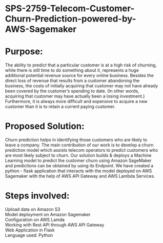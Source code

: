 ﻿# SPS-2759-Telecom-Customer-Churn-Prediction-powered-by-AWS-Sagemaker
# Purpose:

The ability to predict that a particular customer is at a high risk of churning, while there is still time to do something about it, represents a huge additional potential revenue source for every online business. Besides the direct loss of revenue that results from a customer abandoning the business, the costs of initially acquiring that customer may not have already been covered by the customer’s spending to date. (In other words, acquiring that customer may have actually been a losing investment.) Furthermore, it is always more difficult and expensive to acquire a new customer than it is to retain a current paying customer.

# Proposed Solution:

Churn prediction helps in identifying those customers who are likely to leave a company. The main contribution of our work is to develop a churn prediction model which assists telecom operators to predict customers who are most likely subject to churn. Our solution builds & deploys a Machine Learning model to predict the customer churn using Amazon SageMaker and predictions can be obtained by using its Endpoint. We have created a python - flask application that interacts with the model deployed on AWS Sagemaker with the help of AWS API Gateway and AWS Lambda Services.

# Steps involved:

Upload data on Amazon S3<br />
Model deployment on Amazon Sagemaker<br />
Configuration on AWS Lamda<br />
Working with Rest API through AWS API Gateway<br />
Web Application in Flask<br />
Language used: Python


